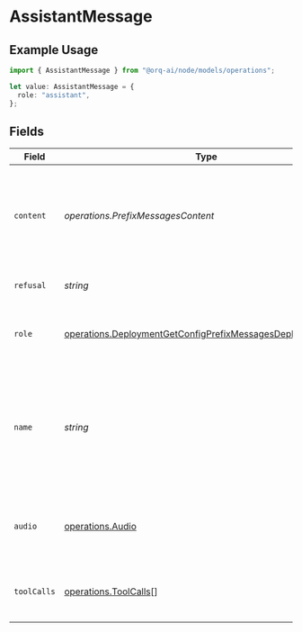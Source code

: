 # AssistantMessage

## Example Usage

```typescript
import { AssistantMessage } from "@orq-ai/node/models/operations";

let value: AssistantMessage = {
  role: "assistant",
};
```

## Fields

| Field                                                                                                                                      | Type                                                                                                                                       | Required                                                                                                                                   | Description                                                                                                                                |
| ------------------------------------------------------------------------------------------------------------------------------------------ | ------------------------------------------------------------------------------------------------------------------------------------------ | ------------------------------------------------------------------------------------------------------------------------------------------ | ------------------------------------------------------------------------------------------------------------------------------------------ |
| `content`                                                                                                                                  | *operations.PrefixMessagesContent*                                                                                                         | :heavy_minus_sign:                                                                                                                         | The contents of the assistant message. Required unless `tool_calls` or `function_call` is specified.                                       |
| `refusal`                                                                                                                                  | *string*                                                                                                                                   | :heavy_minus_sign:                                                                                                                         | The refusal message by the assistant.                                                                                                      |
| `role`                                                                                                                                     | [operations.DeploymentGetConfigPrefixMessagesDeploymentsRole](../../models/operations/deploymentgetconfigprefixmessagesdeploymentsrole.md) | :heavy_check_mark:                                                                                                                         | The role of the messages author, in this case `assistant`.                                                                                 |
| `name`                                                                                                                                     | *string*                                                                                                                                   | :heavy_minus_sign:                                                                                                                         | An optional name for the participant. Provides the model information to differentiate between participants of the same role.               |
| `audio`                                                                                                                                    | [operations.Audio](../../models/operations/audio.md)                                                                                       | :heavy_minus_sign:                                                                                                                         | Data about a previous audio response from the model.                                                                                       |
| `toolCalls`                                                                                                                                | [operations.ToolCalls](../../models/operations/toolcalls.md)[]                                                                             | :heavy_minus_sign:                                                                                                                         | The tool calls generated by the model, such as function calls.                                                                             |